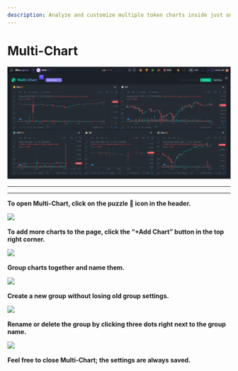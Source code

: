 ```yaml
---
description: Analyze and customize multiple token charts inside just one tab.
---
```


# Multi-Chart

![](<../../.gitbook/assets/Screen Shot 2022-04-04 at 8.20.46 PM.png>)

****

****

**To open Multi-Chart, click on the puzzle 🧩  icon in the header.**

![](https://lh6.googleusercontent.com/USbdZ3KP82n-QbqmUEfYlpL9KfcZU9TwrqD6wcgXeZwsZ8XUFdgVb0nL1GbID3oET-vyctuBzGKJuaK1r1iPlcSh1wI9V6Xe7f63\_uPfyLtGaGOeuqMl\_52spLU25h4MCKiM\_8Fg)



**To add more charts to the page, click the “+Add Chart” button in the top right corner.**

![](https://lh4.googleusercontent.com/GP5il9y0gdDCFN8pcrsy\_ZSgwXkK4P62SRKKM7gmSy-E7JiIW7Sb1\_9tPr66F-uoRmN8DlbQz9QHFzoR5pOHfYMKtyPND88JNneBb9AG5GgRPvHTv76jj0qHPNZJY2aWTp8lgkkw)



**Group charts together and name them.**

![](https://lh4.googleusercontent.com/JOAbyjK7S\_ywTtcHl67bA9ncaRlVcBU9Ar7twrC0mIvh8XfVrXATxPa5llcDvdrEExMQWClAXCj9pSqN3TTF5n3QA\_ZElw8AG45tHYzHdEn4alBJFdsYMv-xZrE3VxreLyWAwFx6)



**Create a new group without losing old group settings.**

![](https://lh4.googleusercontent.com/CtpCHUl0d22WgSbKN3ni91EpWW5frbutUudOP9M61Mz4u59ssdJG7I5SoppOjPSDAGxnFuQwmunVDgkh6FwoVVGW2EEFxlOnuk4BrrcwC8Juwg8izEg-qRPiSw5yOotRt6L1vzdd)



**Rename or delete the group by clicking three dots right next to the group name.**

![](https://lh4.googleusercontent.com/YwglJ4WHo4lvxbFV7cy\_ywibyZXrp0ikCrfFjGgGRTuFfL8ri5XwZPHCaKJlcGIzM1qbs5W6G6cC32C1YuqQvp0bm\_lawjN0p\_\_Y1IKri0r309GWKxXOz4mAvh6xgQEkgxGl3xWp)



**Feel free to close Multi-Chart; the settings are always saved.**

